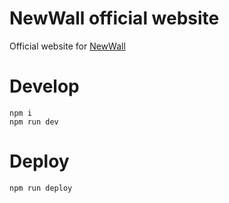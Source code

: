 # NewWall official website

Official website for [NewWall](https://github.com/ZeroX-DG/NewWall)

# Develop

```
npm i
npm run dev
```

# Deploy

```
npm run deploy
```
